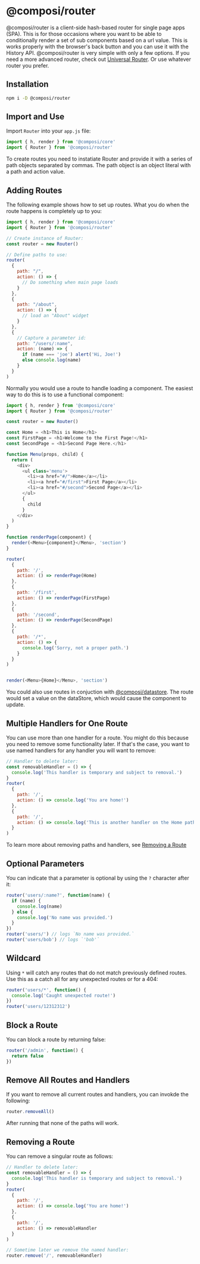 # @composi/router

@composi/router is a client-side hash-based router for single page apps (SPA). This is for those occasions where you want to be able to conditionally render a set of sub components based on a url value. This is works properly with the browser's back button and you can use it with the History API. @composi/router is very simple with only a few options. If you need a more advanced router, check out [Universal Router](https://www.npmjs.com/package/universal-router). Or use whatever router you prefer.

## Installation

```bash
npm i -D @composi/router
```

## Import and Use

Import `Router` into your `app.js` file:

```javascript
import { h, render } from '@composi/core'
import { Router } from '@composi/router'
```

To create routes you need to instatiate Router and provide it with a series of path objects separated by commas. The path object is an object literal with a path and action value.

## Adding Routes

The following example shows how to set up routes. What you do when the route happens is completely up to you:

```javascript
import { h, render } from '@composi/core'
import { Router } from '@composi/router'

// Create instance of Router:
const router = new Router()

// Define paths to use:
router(
  {
    path: "/",
    action: () => {
      // Do something when main page loads
    }
  },
  {
    path: "/about",
    action: () => {
      // load an "About" widget
    }
  },
  {
    // Capture a parameter id:
    path: "/users/:name",
    action: (name) => {
      if (name === 'joe') alert('Hi, Joe!')
      else console.log(name)
    }
  }
)
```

Normally you would use a route to handle loading a component. The easiest way to do this is to use a functional component:

```javascript
import { h, render } from '@composi/core'
import { Router } from '@composi/router'

const router = new Router()

const Home = <h1>This is Home</h1>
const FirstPage = <h1>Welcome to the First Page!</h1>
const SecondPage = <h1>Second Page Here.</h1>

function Menu(props, child) {
  return (
    <div>
      <ul class='menu'>
        <li><a href="#/">Home</a></li>
        <li><a href="#/first">First Page</a></li>
        <li><a href="#/second">Second Page</a></li>
      </ul>
      {
        child
      }
    </div>
  )
}

function renderPage(component) {
  render(<Menu>{component}</Menu>, 'section')
}

router(
  {
    path: '/',
    action: () => renderPage(Home)
  },
  {
    path: '/first',
    action: () => renderPage(FirstPage)
  },
  {
    path: '/second',
    action: () => renderPage(SecondPage)
  },
  {
    path: '/*',
    action: () => {
      console.log('Sorry, not a proper path.')
    }
  }
)


render(<Menu>{Home}</Menu>, 'section')
```

You could also use routes in conjuction with [@composi/datastore](https://composi.github.io/en/docs/datastore/data-store.html). The route would set a value on the dataStore, which would cause the component to update.

## Multiple Handlers for One Route

You can use more than one handler for a route. You might do this because you need to remove some functionality later. If that's the case, you want to use named handlers for any handler you will want to remove:

```javascript
// Handler to delete later:
const removableHandler = () => {
  console.log('This handler is temporary and subject to removal.')
}
router(
  {
    path: '/',
    action: () => console.log('You are home!')
  },
  {
    path: '/',
    action: () => console.log('This is another handler on the Home path.')
  }
)
```
To learn more about removing paths and handlers, see [Removing a Route](#Removing-a-Route)

## Optional Parameters

You can indicate that a parameter is optional by using the `?` character after it:

```javascript
router('users/:name?', function(name) {
  if (name) {
    console.log(name)
  } else {
    console.log('No name was provided.')
  }
})
router('users/') // logs `No name was provided.`
router('users/bob') // logs `'bob'`
```

## Wildcard

Using `*` will catch any routes that do not match previously defined routes. Use this as a catch all for any unexpected routes or for a 404:

```javascript
router('users/*', function() {
  console.log('Caught unexpected route!')
})
router('users/12312312')
```

## Block a Route

You can block a route by returning false:

```javascript
router('/admin', function() {
  return false
})
```

## Remove All Routes and Handlers

If you want to remove all current routes and handlers, you can invokde the following:

```javascript
router.removeAll()
```
After running that none of the paths will work.

## Removing a Route

You can remove a singular route as follows:

```javascript
// Handler to delete later:
const removableHandler = () => {
  console.log('This handler is temporary and subject to removal.')
}
router(
  {
    path: '/',
    action: () => console.log('You are home!')
  },
  {
    path: '/',
    action: () => removableHandler
  }
)

// Sometime later we remove the named handler:
router.remove('/', removableHandler)
```
